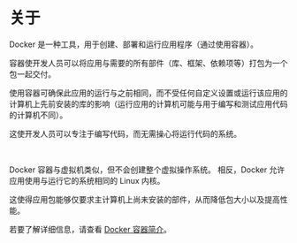 # 关于

Docker 是一种工具，用于创建、部署和运行应用程序（通过使用容器）。

容器使开发人员可以将应用与需要的所有部件（库、框架、依赖项等）打包为一个包一起交付。

使用容器可确保此应用的运行与之前相同，而不受任何自定义设置或运行该应用的计算机上先前安装的库的影响（运行应用的计算机可能与用于编写和测试应用代码的计算机不同）。

这使开发人员可以专注于编写代码，而无需操心将运行代码的系统。

<br />

Docker 容器与虚拟机类似，但不会创建整个虚拟操作系统。 相反，Docker 允许应用使用与运行它的系统相同的 Linux 内核。

这使得应用包能够仅要求主计算机上尚未安装的部件，从而降低包大小以及提高性能。

若要了解详细信息，请查看 [Docker 容器简介](https://learn.microsoft.com/zh-cn/training/modules/intro-to-docker-containers/)。
